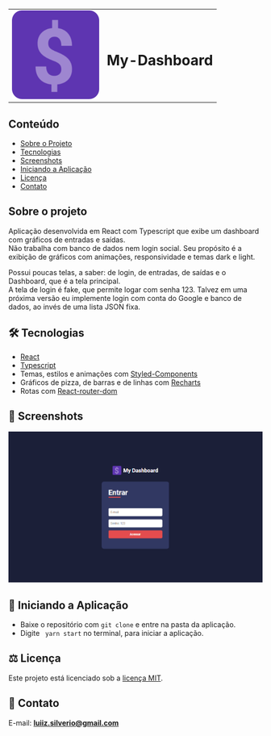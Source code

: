 <table>
  <tr>
    <td><img src="https://github.com/luiizsilverio/my-dashboard/blob/main/public/assets/logo.svg" /></td>
    <td><h1>My-Dashboard</h1></td>
  </tr>
</table>

## Conteúdo
* [Sobre o Projeto](#sobre-o-projeto)
* [Tecnologias](#hammer_and_wrench-tecnologias)
* [Screenshots](#camera_flash-screenshots)
* [Iniciando a Aplicação](#car-Iniciando-a-aplicação)
* [Licença](#balance_scale-licença)
* [Contato](#email-contato)

## Sobre o projeto
Aplicação desenvolvida em React com Typescript que exibe um dashboard com gráficos de entradas e saídas.<br />
Não trabalha com banco de dados nem login social. Seu propósito é a exibição de gráficos com animações, responsividade e temas dark e light.<br />

Possui poucas telas, a saber: de login, de entradas, de saídas e o Dashboard, que é a tela principal.<br />
A tela de login é fake, que permite logar com senha 123. Talvez em uma próxima versão eu implemente login com conta do Google e banco de dados, ao invés de uma lista JSON fixa.<br />

## :hammer_and_wrench: Tecnologias
* <ins>React</ins>
* <ins>Typescript</ins>
* Temas, estilos e animações com <ins>Styled-Components</ins>
* Gráficos de pizza, de barras e de linhas com <ins>Recharts</ins>
* Rotas com <ins>React-router-dom</ins>

## :camera_flash: Screenshots
![](https://github.com/luiizsilverio/my-dashboard/blob/main/src/assets/dashboard.gif)

## :car: Iniciando a Aplicação
* Baixe o repositório com ``` git clone ``` e entre na pasta da aplicação.
* Digite ``` yarn start``` no terminal, para iniciar a aplicação.

## :balance_scale: Licença
Este projeto está licenciado sob a [licença MIT](LICENSE).

## :email: Contato

E-mail: [**luiiz.silverio@gmail.com**](mailto:luiiz.silverio@gmail.com)
